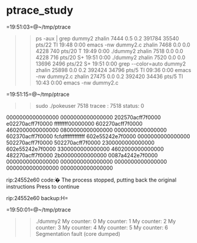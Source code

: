 # ptrace_study


=19:51:03=@~/tmp/ptrace
>> ps -aux | grep dummy2
zhalin    7444  0.5  0.2 391784 35540 pts/22   Tl   19:48   0:00
emacs -nw dummy2.c
zhalin    7468  0.0  0.0   4228   740 pts/20   T    19:49   0:00
./dummy2
zhalin    7518  0.0  0.0   4228   716 pts/20   S+   19:51   0:00
./dummy2
zhalin    7520  0.0  0.0  13696  2496 pts/22   S+   19:51   0:00
grep --color=auto dummy2
zhalin   25898  0.0  0.2 392424 34796 pts/5    Tl   09:36   0:00
emacs -nw dummy2.c
zhalin   27475  0.0  0.2 392420 34436 pts/5    Tl   10:43   0:00
emacs -nw dummy2.c

=19:51:15=@~/tmp/ptrace
>> sudo ./pokeuser 7518
tracee : 7518
status: 0

0000000000000000
0000000000000000
202570acff7f0000
e02270acff7f0000
ffffffff00000000
602270acff7f0000
4602000000000000
0800000000000000
0000000000000000
602370acff7f0000
fcfdffffffffffff
602e55242e7f0000
0000000000000000
502270acff7f0000
502270acff7f0000
2300000000000000
602e55242e7f0000
3300000000000000
4602000000000000
482270acff7f0000
2b00000000000000
0087a4242e7f0000
0000000000000000
0000000000000000
0000000000000000
0000000000000000
0000000000000000

rip:24552e60 code:̀�
The process stopped, putting back the original instructions 
Press <enter> to continue 

rip:24552e60 backup:H=


=19:50:01=@~/tmp/ptrace
>> ./dummy2 
My counter: 0
My counter: 1
My counter: 2
My counter: 3
My counter: 4
My counter: 5
My counter: 6
Segmentation fault (core dumped)

